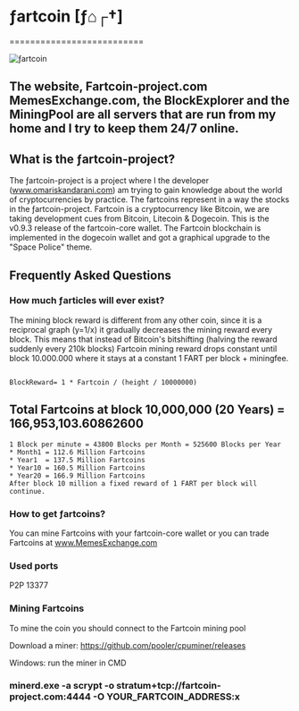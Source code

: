 # ƒartcoin [ƒ⌂┌†] 
==========================
                                                                     
    
![ƒartcoin](https://avatars3.githubusercontent.com/u/35861169?s=400&u=a744bdd313b4b982995a35cd38c7700ac06f7c86&v=4)

## The website, Fartcoin-project.com  MemesExchange.com, the BlockExplorer and the MiningPool are all servers that are run from my home and I try to keep them 24/7 online.

## What is the ƒartcoin-project? 
The ƒartcoin-project is a project where I the developer (www.omariskandarani.com) am trying to gain knowledge about the world of cryptocurrencies by practice. The fartcoins represent in a way the stocks in the ƒartcoin-project.
Fartcoin is a cryptocurrency like Bitcoin, we are taking development cues from Bitcoin, Litecoin & Dogecoin. This is the v0.9.3 release of the fartcoin-core wallet. The Fartcoin blockchain is implemented in the dogecoin wallet and got a graphical upgrade to the "Space Police" theme.  

## Frequently Asked Questions

### How much ƒarticles will ever exist? 

The mining block reward is different from any other coin, since it is a reciprocal graph (y=1/x) it gradually decreases the mining reward every block. This means that instead of Bitcoin's bitshifting (halving the reward suddenly every 210k blocks) Fartcoin mining reward drops constant until block 10.000.000 where it stays at a constant 1 FART per block + miningfee.
```

BlockReward= 1 * Fartcoin / (height / 10000000)

```

## Total Fartcoins at block 10,000,000 (20 Years) = 166,953,103.60862600
```
1 Block per minute = 43800 Blocks per Month = 525600 Blocks per Year 
* Month1 = 112.6 Million Fartcoins 
* Year1  = 137.5 Million Fartcoins  
* Year10 = 160.5 Million Fartcoins 
* Year20 = 166.9 Million Fartcoins  
After block 10 million a fixed reward of 1 FART per block will continue.
```

### How to get ƒartcoins?
You can mine Fartcoins with your fartcoin-core wallet 
or you can trade Fartcoins at www.MemesExchange.com 

### Used ports
P2P 13377

### Mining Fartcoins

To mine the coin you should connect to the Fartcoin mining pool

Download a miner: https://github.com/pooler/cpuminer/releases

Windows: run the miner in CMD

### minerd.exe -a scrypt -o stratum+tcp://fartcoin-project.com:4444  -O YOUR_FARTCOIN_ADDRESS:x

